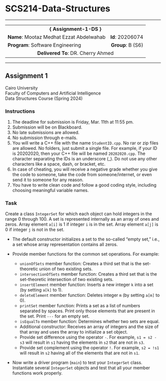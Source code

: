 # SCS214-Data-Structures
---

<div align="center">
  <table width="100%">
    <tr>
      <td colspan="2" align="center"><strong>{ Assignment-1-DS }</strong></td>
    </tr>
    <tr>
      <td align="left"><strong>Name</strong>: Mootaz Medhat Ezzat Abdelwahab</td>
      <td align="right"><strong>Id</strong>: 20206074</td>
    </tr>
    <tr>
      <td align="left"><strong>Program</strong>: Software Engineering</td>
      <td align="right"><strong>Group</strong>: B (S6)</td>
    </tr>
    <tr>
      <td colspan="2" align="center"><strong>Delivered To</strong>: DR. Cherry Ahmed</td>
    </tr>
  </table>
</div>

---

## Assignment 1

Cairo University  
Faculty of Computers and Artificial Intelligence  
Data Structures Course (Spring 2024) 

### Instructions

1. The deadline for submission is Friday, Mar. 11th at 11:55 pm.
2. Submission will be on Blackboard.
3. No late submissions are allowed.
4. No submission through e-mails.
5. You will write a C++ file with the name `StudentID.cpp`. No rar or zip files are allowed. No folders, just submit a single file. For example, if your ID is 20202020, then your C++ file will be named `20202020.cpp`. The character separating the IDs is an underscore (_). Do not use any other characters like a space, dash, or bracket, etc.
6. In case of cheating, you will receive a negative grade whether you give the code to someone, take the code from someone/internet, or even send it to someone for any reason.
7. You have to write clean code and follow a good coding style, including choosing meaningful variable names.

### Task

Create a class `IntegerSet` for which each object can hold integers in the range 0 through 100. A set is represented internally as an array of ones and zeros. Array element `a[i]` is 1 if integer `i` is in the set. Array element `a[j]` is 0 if integer `j` is not in the set.

- The default constructor initializes a set to the so-called “empty set,” i.e., a set whose array representation contains all zeros.
- Provide member functions for the common set operations. For example:
  - `unionOfSets` member function: Creates a third set that is the set-theoretic union of two existing sets.
  - `intersectionOfSets` member function: Creates a third set that is the set-theoretic intersection of two existing sets.
  - `insertElement` member function: Inserts a new integer `k` into a set (by setting `a[k]` to 1).
  - `deleteElement` member function: Deletes integer `m` (by setting `a[m]` to 0).
  - `printSet` member function: Prints a set as a list of numbers separated by spaces. Print only those elements that are present in the set. Print `---` for an empty set.
  - `isEqualTo` member function: Determines whether two sets are equal.
  - Additional constructor: Receives an array of integers and the size of that array and uses the array to initialize a set object.
  - Provide set difference using the operator `-`. For example, `s1 = s2 - s3` will result in `s1` having the elements in `s2` that are not in `s3`.
  - Provide set complement using the operator `!`. For example, `s2 = !s1` will result in `s2` having all of the elements that are not in `s1`.

- Now write a driver program (`main`) to test your `IntegerSet` class. Instantiate several `IntegerSet` objects and test that all your member functions work properly.

